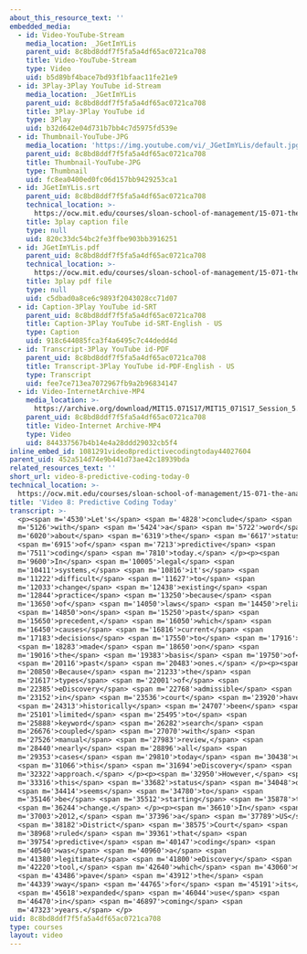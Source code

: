 ```yaml
---
about_this_resource_text: ''
embedded_media:
  - id: Video-YouTube-Stream
    media_location: _JGetImYLis
    parent_uid: 8c8bd8ddf7f5fa5a4df65ac0721ca708
    title: Video-YouTube-Stream
    type: Video
    uid: b5d89bf4bace7bd93f1bfaac11fe21e9
  - id: 3Play-3Play YouTube id-Stream
    media_location: _JGetImYLis
    parent_uid: 8c8bd8ddf7f5fa5a4df65ac0721ca708
    title: 3Play-3Play YouTube id
    type: 3Play
    uid: b32d642e04d731b7bb4c7d5975fd539e
  - id: Thumbnail-YouTube-JPG
    media_location: 'https://img.youtube.com/vi/_JGetImYLis/default.jpg'
    parent_uid: 8c8bd8ddf7f5fa5a4df65ac0721ca708
    title: Thumbnail-YouTube-JPG
    type: Thumbnail
    uid: fc8ea0400ed0fc06d157bb9429253ca1
  - id: JGetImYLis.srt
    parent_uid: 8c8bd8ddf7f5fa5a4df65ac0721ca708
    technical_location: >-
      https://ocw.mit.edu/courses/sloan-school-of-management/15-071-the-analytics-edge-spring-2017/text-analytics/predictive-coding-bringing-text-analytics-to-the-courtroom-recitation/video-8-predictive-coding-today/video-8-predictive-coding-today-0/JGetImYLis.srt
    title: 3play caption file
    type: null
    uid: 820c33dc54bc2fe3ffbe903bb3916251
  - id: JGetImYLis.pdf
    parent_uid: 8c8bd8ddf7f5fa5a4df65ac0721ca708
    technical_location: >-
      https://ocw.mit.edu/courses/sloan-school-of-management/15-071-the-analytics-edge-spring-2017/text-analytics/predictive-coding-bringing-text-analytics-to-the-courtroom-recitation/video-8-predictive-coding-today/video-8-predictive-coding-today-0/JGetImYLis.pdf
    title: 3play pdf file
    type: null
    uid: c5dbad0a8ce6c9893f2043028cc71d07
  - id: Caption-3Play YouTube id-SRT
    parent_uid: 8c8bd8ddf7f5fa5a4df65ac0721ca708
    title: Caption-3Play YouTube id-SRT-English - US
    type: Caption
    uid: 918c644085fca3f4a6495c7c44dedd4d
  - id: Transcript-3Play YouTube id-PDF
    parent_uid: 8c8bd8ddf7f5fa5a4df65ac0721ca708
    title: Transcript-3Play YouTube id-PDF-English - US
    type: Transcript
    uid: fee7ce713ea7072967fb9a2b96834147
  - id: Video-InternetArchive-MP4
    media_location: >-
      https://archive.org/download/MIT15.071S17/MIT15_071S17_Session_5.4.09_300k.mp4
    parent_uid: 8c8bd8ddf7f5fa5a4df65ac0721ca708
    title: Video-Internet Archive-MP4
    type: Video
    uid: 844337567b4b14e4a28ddd29032cb5f4
inline_embed_id: 1081291video8predictivecodingtoday44027604
parent_uid: 452a514d74e9b441d73ae42c18939bda
related_resources_text: ''
short_url: video-8-predictive-coding-today-0
technical_location: >-
  https://ocw.mit.edu/courses/sloan-school-of-management/15-071-the-analytics-edge-spring-2017/text-analytics/predictive-coding-bringing-text-analytics-to-the-courtroom-recitation/video-8-predictive-coding-today/video-8-predictive-coding-today-0
title: 'Video 8: Predictive Coding Today'
transcript: >-
  <p><span m='4530'>Let's</span> <span m='4828'>conclude</span> <span
  m='5126'>with</span> <span m='5424'>a</span> <span m='5722'>word</span> <span
  m='6020'>about</span> <span m='6319'>the</span> <span m='6617'>status</span>
  <span m='6915'>of</span> <span m='7213'>predictive</span> <span
  m='7511'>coding</span> <span m='7810'>today.</span> </p><p><span
  m='9600'>In</span> <span m='10005'>legal</span> <span
  m='10411'>systems,</span> <span m='10816'>it's</span> <span
  m='11222'>difficult</span> <span m='11627'>to</span> <span
  m='12033'>change</span> <span m='12438'>existing</span> <span
  m='12844'>practice</span> <span m='13250'>because</span> <span
  m='13650'>of</span> <span m='14050'>laws</span> <span m='14450'>reliant</span>
  <span m='14850'>on</span> <span m='15250'>past</span> <span
  m='15650'>precedent,</span> <span m='16050'>which</span> <span
  m='16450'>causes</span> <span m='16816'>current</span> <span
  m='17183'>decisions</span> <span m='17550'>to</span> <span m='17916'>be</span>
  <span m='18283'>made</span> <span m='18650'>on</span> <span
  m='19016'>the</span> <span m='19383'>basis</span> <span m='19750'>of</span>
  <span m='20116'>past</span> <span m='20483'>ones.</span> </p><p><span
  m='20850'>Because</span> <span m='21233'>the</span> <span
  m='21617'>types</span> <span m='22001'>of</span> <span
  m='22385'>eDiscovery</span> <span m='22768'>admissible</span> <span
  m='23152'>in</span> <span m='23536'>court</span> <span m='23920'>have</span>
  <span m='24313'>historically</span> <span m='24707'>been</span> <span
  m='25101'>limited</span> <span m='25495'>to</span> <span
  m='25888'>keyword</span> <span m='26282'>search</span> <span
  m='26676'>coupled</span> <span m='27070'>with</span> <span
  m='27526'>manual</span> <span m='27983'>review,</span> <span
  m='28440'>nearly</span> <span m='28896'>all</span> <span
  m='29353'>cases</span> <span m='29810'>today</span> <span m='30438'>use</span>
  <span m='31066'>this</span> <span m='31694'>eDiscovery</span> <span
  m='32322'>approach.</span> </p><p><span m='32950'>However,</span> <span
  m='33316'>this</span> <span m='33682'>status</span> <span m='34048'>quo</span>
  <span m='34414'>seems</span> <span m='34780'>to</span> <span
  m='35146'>be</span> <span m='35512'>starting</span> <span m='35878'>to</span>
  <span m='36244'>change.</span> </p><p><span m='36610'>In</span> <span
  m='37003'>2012,</span> <span m='37396'>a</span> <span m='37789'>US</span>
  <span m='38182'>District</span> <span m='38575'>Court</span> <span
  m='38968'>ruled</span> <span m='39361'>that</span> <span
  m='39754'>predictive</span> <span m='40147'>coding</span> <span
  m='40540'>was</span> <span m='40960'>a</span> <span
  m='41380'>legitimate</span> <span m='41800'>eDiscovery</span> <span
  m='42220'>tool,</span> <span m='42640'>which</span> <span m='43060'>may</span>
  <span m='43486'>pave</span> <span m='43912'>the</span> <span
  m='44339'>way</span> <span m='44765'>for</span> <span m='45191'>its</span>
  <span m='45618'>expanded</span> <span m='46044'>use</span> <span
  m='46470'>in</span> <span m='46897'>coming</span> <span
  m='47323'>years.</span> </p>
uid: 8c8bd8ddf7f5fa5a4df65ac0721ca708
type: courses
layout: video
---
```


